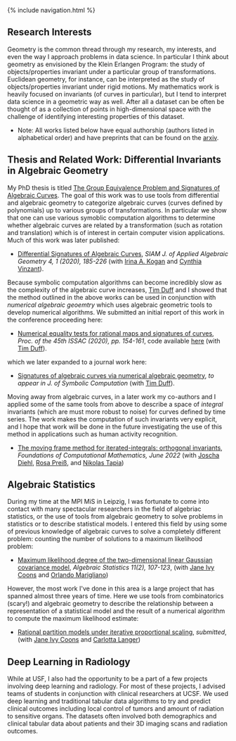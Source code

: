 {% include navigation.html %}

## Research Interests

Geometry is the common thread through my research, my interests, and even the way I approach problems in data science. In particular I think about geometry as envisioned by the Klein Erlangen Program: the study of objects/properties invariant under a particular group of transformations. Euclidean geometry, for instance, can be interpreted as the study of objects/properties invariant under rigid motions. My mathematics work is heavily focused on invariants (of curves in particular), but I tend to interpret data science in a geometric way as well. After all a dataset can be often be thought of as a collection of points in high-dimensional space with the challenge of identifying interesting properties of this dataset.

* Note: All works listed below have equal authorship (authors listed in alphabetical order) and have preprints that can be found on the [arxiv](https://arxiv.org/search/math?searchtype=author&query=Ruddy%2C+M).

## Thesis and Related Work: Differential Invariants in Algebraic Geometry

My PhD thesis is titled [The Group Equivalence Problem and Signatures of Algebraic Curves](https://repository.lib.ncsu.edu/handle/1840.20/36673). The goal of this work was to use tools from differential and algebraic geometry to categorize algebraic curves (curves defined by polynomials) up to various groups of transformations. In particular we show that one can use various symoblic computation algorithms to determine whether algebraic curves are related by a transformation (such as rotation and translation) which is of interest in certain computer vision applications. Much of this work was later published:

* [Differential Signatures of Algebraic Curves](https://epubs.siam.org/doi/10.1137/19M1242859), *SIAM J. of Applied Algebraic Geometry 4, 1 (2020), 185-226* (with [Irina A. Kogan](https://iakogan.math.ncsu.edu/) and [Cynthia Vinzant](http://sites.math.washington.edu/~vinzant/)).

Because symbolic computation algorithms can become incredibly slow as the complexity of the algebraic curve increases, [Tim Duff](https://timduff35.github.io/timduff35/) and I showed that the method outlined in the above works can be used in conjunction with *numerical algebraic geoemtry* which uses algebraic geometric tools to develop numerical algorithms. We submitted an initial report of this work in the conference proceeding here:

* [Numerical equality tests for rational maps and signatures of curves](https://dl.acm.org/doi/10.1145/3373207.3404050), *Proc. of the 45th ISSAC (2020), pp. 154-161*, code available [here](https://github.com/timduff35/NumericalSignatures) (with [Tim Duff](https://timduff35.github.io/timduff35/)).

which we later expanded to a journal work here:

* [Signatures of algebraic curves via numerical algebraic geometry](https://arxiv.org/pdf/2005.04783.pdf), *to appear in J. of Symbolic Computation* (with [Tim Duff](https://timduff35.github.io/timduff35/)).

Moving away from algebraic curves, in a later work my co-authors and I applied some of the same tools from above to describe a space of *integral* invariants (which are must more robust to noise) for curves defined by time series. The work makes the computation of such invariants very explicit, and I hope that work will be done in the future investigating the use of this method in applications such as human activity recognition.

* [The moving frame method for iterated-integrals: orthogonal invariants](https://trebuchet.public.springernature.app/get_content/c2fd43bd-8748-41c1-9089-26d376e13111), *Foundations of Computational Mathematics, June 2022* (with [Joscha Diehl](https://diehlj.github.io), [Rosa Preiß](https://www.rosapreiss.net), and [Nikolas Tapia](https://www.wias-berlin.de/people/tapia/?lang=0))

## Algebraic Statistics

During my time at the MPI MiS in Leipzig, I was fortunate to come into contact with many spectacular researchers in the field of algebriac statistics, or the use of tools from algebraic geometry to solve problems in statistics or to describe statistical models. I entered this field by using some of previous knowledge of algebraic curves to solve a completely different problem: counting the number of solutions to a maximum likelihood problem:

* [Maximum likelihood degree of the two-dimensional linear Gaussian covariance model](https://doi.org/10.2140/astat.2020.11.107), *Algebraic Statistics 11(2), 107-123*, (with [Jane Ivy Coons](https://sites.google.com/view/jane-ivy-coons) and [Orlando Marigliano](https://orlandomarigliano.com))

However, the most work I've done in this area is a large project that has spanned almost three years of time. Here we use tools from combinatorics (scary!) and algebraic geometry to describe the relationship between a representation of a statistical model and the result of a numerical algorithm to compute the maximum likelihood estimate:

* [Rational partition models under iterative proportional scaling](https://arxiv.org/pdf/2206.00173.pdf), *submitted*, (with [Jane Ivy Coons](https://sites.google.com/view/jane-ivy-coons) and [Carlotta Langer](https://dblp.org/pid/207/4233.html))

## Deep Learning in Radiology

While at USF, I also had the opportunity to be a part of a few projects involving deep learning and radiology. For most of these projects, I advised teams of students in conjunction with clinical researchers at UCSF. We used deep learning and traditional tabular data algorithms to try and predict clinical outcomes including local control of tumors and amount of radiation to sensitive organs. The datasets often involved both demographics and clinical tabular data about patients and their 3D imaging scans and radiation outcomes.
